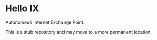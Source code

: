 # Hello IX

Autonomous Internet Exchange Point.

This is a stub repository and may move to a more permanent location.
